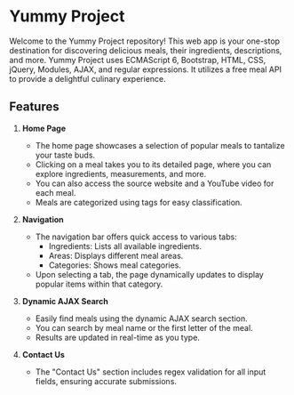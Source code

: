 # Yummy Project

Welcome to the Yummy Project repository! This web app is your one-stop destination for discovering delicious meals, their ingredients, descriptions, and more. Yummy Project uses ECMAScript 6, Bootstrap, HTML, CSS, jQuery, Modules, AJAX, and regular expressions. It utilizes a free meal API to provide a delightful culinary experience.

## Features

1. **Home Page**
   - The home page showcases a selection of popular meals to tantalize your taste buds.
   - Clicking on a meal takes you to its detailed page, where you can explore ingredients, measurements, and more.
   - You can also access the source website and a YouTube video for each meal.
   - Meals are categorized using tags for easy classification.

2. **Navigation**
   - The navigation bar offers quick access to various tabs:
     - Ingredients: Lists all available ingredients.
     - Areas: Displays different meal areas.
     - Categories: Shows meal categories.
   - Upon selecting a tab, the page dynamically updates to display popular items within that category.

3. **Dynamic AJAX Search**
   - Easily find meals using the dynamic AJAX search section.
   - You can search by meal name or the first letter of the meal.
   - Results are updated in real-time as you type.

4. **Contact Us**
   - The "Contact Us" section includes regex validation for all input fields, ensuring accurate submissions.
